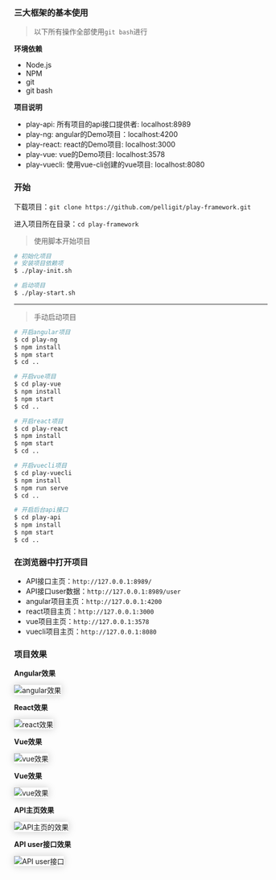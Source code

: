 ### 三大框架的基本使用

> 以下所有操作全部使用`git bash`进行

**环境依赖**

* Node.js
* NPM
* git
* git bash

**项目说明**

* play-api: 所有项目的api接口提供者: localhost:8989
* play-ng: angular的Demo项目：localhost:4200
* play-react: react的Demo项目: localhost:3000
* play-vue: vue的Demo项目: localhost:3578
* play-vuecli: 使用vue-cli创建的vue项目: localhost:8080

### 开始

下载项目：`git clone https://github.com/pelligit/play-framework.git`

进入项目所在目录：`cd play-framework`

> 使用脚本开始项目

```bash
# 初始化项目
# 安装项目依赖项
$ ./play-init.sh

# 启动项目
$ ./play-start.sh
```

---

> 手动启动项目

```bash
# 开启angular项目
$ cd play-ng 
$ npm install
$ npm start
$ cd ..

# 开启vue项目
$ cd play-vue 
$ npm install
$ npm start
$ cd ..

# 开启react项目
$ cd play-react 
$ npm install
$ npm start
$ cd ..

# 开启vuecli项目
$ cd play-vuecli 
$ npm install
$ npm run serve
$ cd ..

# 开启后台api接口
$ cd play-api 
$ npm install
$ npm start
$ cd ..
```

### 在浏览器中打开项目

* API接口主页：`http://127.0.0.1:8989/`
* API接口user数据：`http://127.0.0.1:8989/user`
* angular项目主页：`http://127.0.0.1:4200`
* react项目主页：`http://127.0.0.1:3000`
* vue项目主页：`http://127.0.0.1:3578`
* vuecli项目主页：`http://127.0.0.1:8080`

### 项目效果

**Angular效果**

<img alt="angular效果" src="./play-ng.png" style="box-shadow: 0 0 15px #ccc" />

**React效果**

<img alt="react效果" src="./play-react.png" style="box-shadow: 0 0 15px #ccc" />

**Vue效果**

<img alt="vue效果" src="./play-vue.png" style="box-shadow: 0 0 15px #ccc" />

**Vue效果**

<img alt="vue效果" src="./play-vuecli.png" style="box-shadow: 0 0 15px #ccc" />

**API主页效果**

<img alt="API主页的效果" src="./play-api-home.png" style="box-shadow: 0 0 15px #ccc" />

**API user接口效果**

<img alt="API user接口" src="./play-api-user.png" style="box-shadow: 0 0 15px #ccc" />